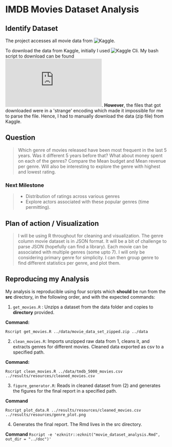 
# IMDB Movies Dataset Analysis


## Identify Dataset

The project accesses all movie data from ![Kaggle](https://www.kaggle.com/tmdb/tmdb-movie-metadata/data).

To download the data from Kaggle, initially I used ![Kaggle Cli](https://github.com/floydwch/kaggle-cli). My bash script to download can be found ![here](https://github.com/sarora/movie_success_eval/blob/master/src/downloaddata.sh). **However**, the files that got downloaded were in a 'strange' encoding which made it impossible for me to parse the file. Hence, I had to manually download the data (zip file) from Kaggle.  

## Question

> Which genre of movies released have been most frequent in the last 5 years. Was it different 5 years before that? What about money spent on each of the genres? Compare the Mean budget and Mean revenue per genre. Will also be interesting to explore the genre with highest and lowest rating.

### Next Milestone
>* Distribution of ratings across various genres
>* Explore actors associated with these popular genres (time permitting).

## Plan of action / Visualization

> I will be using R throughout for cleaning and visualization. The genre column movie dataset is in JSON format. It will be a bit of challenge to parse JSON (hopefully can find a library). Each movie can be associated with multiple genres (some upto 7). I will only be considering primary genre for simplicity. I can then group genre to find different statistics per genre, and plot them.


## Reproducing my Analysis

My analysis is reproducible using four scripts which **should** be run from the **src** directory, in the following order, and with the expected commands:

1. `get_movies.R` : Unzips a dataset from the data folder and copies to **directory** provided.

**Command:**

  `Rscript get_movies.R ../data/movie_data_set_zipped.zip ../data`

2. `clean_movies.R`: Imports unzipped raw data from 1, cleans it, and extracts genres for different movies. Cleaned data exported as csv to a specified path.

**Command:**

  `Rscript clean_movies.R ../data/tmdb_5000_movies.csv ../results/resources/cleaned_movies.csv`

3. `figure_generator.R`: Reads in cleaned dataset from (2) and generates the figures for the final report in a specified path.

**Command**

`Rscript plot_data.R ../results/resources/cleaned_movies.csv ../results/resources/genre_plot.png`


4. Generates the final report. The Rmd lives in the src directory.

**Command**
``Rscript -e 'ezknitr::ezknit("movie_dataset_analysis.Rmd", out_dir = "../doc")'``
